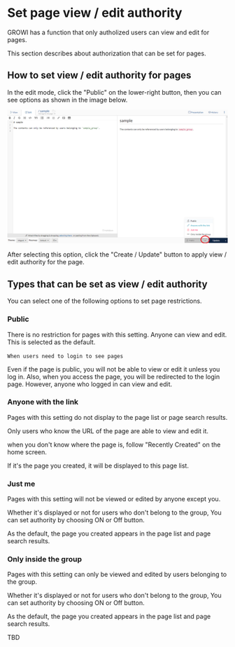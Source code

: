 # Set page view / edit authority

GROWI has a function that only autholized users can view and edit for pages.

This section describes about authorization that can be set for pages.

## How to set view / edit authority for pages

In the edit mode, click the "Public" on the lower-right button,
then you can see options as shown in the image below.

![authority1](./images/authority1.png)

After selecting this option,
click the "Create / Update" button to apply view / edit authority for the page.

## Types that can be set as view / edit authority

You can select one of the following options to set page restrictions.

### Public

  There is no restriction for pages with this setting.
  Anyone can view and edit. This is selected as the default.

  `When users need to login to see pages`

  Even if the page is public,
  you will not be able to view or edit it unless you log in.
  Also, when you access the page, you will be redirected to the login page.
  However, anyone who logged in can view and edit.

### Anyone with the link

  Pages with this setting do not display to the page list or page search results.

  Only users who know the URL of the page are able to view and edit it.


  when you don't know where the page is,
  follow "Recently Created" on the home screen.

  If it's the page you created, it will be displayed to this page list.

### Just me

  Pages with this setting will not be viewed or edited by anyone except you.

  Whether it's displayed or not for users who don't belong to the group,
  You can set authority by choosing ON or Off button.

  As the default, the page you created appears in the page list and page search results.

### Only inside the group

  Pages with this setting can only be viewed and edited by users
  belonging to the group.

  Whether it's displayed or not for users who don't belong to the group,
  You can set authority by choosing ON or Off button.

  As the default, the page you created appears in the page list and page search results.

TBD
